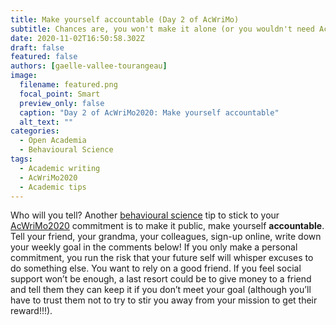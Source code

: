 ```yaml
---
title: Make yourself accountable (Day 2 of AcWriMo)
subtitle: Chances are, you won't make it alone (or you wouldn't need AcWriMo in the first place)
date: 2020-11-02T16:50:58.302Z
draft: false
featured: false
authors: [gaelle-vallee-tourangeau]
image:
  filename: featured.png
  focal_point: Smart
  preview_only: false
  caption: "Day 2 of AcWriMo2020: Make yourself accountable"
  alt_text: ""
categories:
  - Open Academia
  - Behavioural Science
tags:
  - Academic writing
  - AcWriMo2020
  - Academic tips
---
```



Who will you tell? Another [behavioural science](/category/behavioural-science/) tip to stick to your [AcWriMo2020](/tag/acwrimo2020/) commitment is to make it public, make yourself **accountable**. Tell your friend, your grandma, your colleagues, sign-up online, write down your weekly goal in the comments below! If you only make a personal commitment, you run the risk that your future self will whisper excuses to do something else. You want to rely on a good friend. If you feel social support won’t be enough, a last resort could be to give money to a friend and tell them they can keep it if you don’t meet your goal (although you’ll have to trust them not to try to stir you away from your mission to get their reward!!!).
